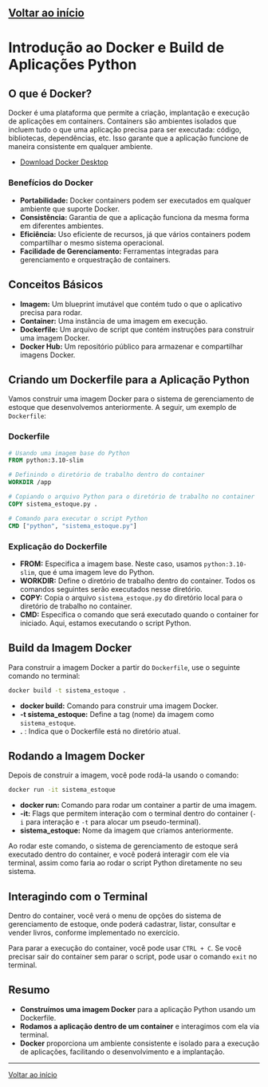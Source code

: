 [Voltar ao início](../../README.md)
---

# Introdução ao Docker e Build de Aplicações Python

## O que é Docker?

Docker é uma plataforma que permite a criação, implantação e execução de aplicações em containers. Containers são ambientes isolados que incluem tudo o que uma aplicação precisa para ser executada: código, bibliotecas, dependências, etc. Isso garante que a aplicação funcione de maneira consistente em qualquer ambiente.

- [Download Docker Desktop](https://www.docker.com/products/docker-desktop/)

### Benefícios do Docker
- **Portabilidade:** Docker containers podem ser executados em qualquer ambiente que suporte Docker.
- **Consistência:** Garantia de que a aplicação funciona da mesma forma em diferentes ambientes.
- **Eficiência:** Uso eficiente de recursos, já que vários containers podem compartilhar o mesmo sistema operacional.
- **Facilidade de Gerenciamento:** Ferramentas integradas para gerenciamento e orquestração de containers.

## Conceitos Básicos

- **Imagem:** Um blueprint imutável que contém tudo o que o aplicativo precisa para rodar.
- **Container:** Uma instância de uma imagem em execução.
- **Dockerfile:** Um arquivo de script que contém instruções para construir uma imagem Docker.
- **Docker Hub:** Um repositório público para armazenar e compartilhar imagens Docker.

## Criando um Dockerfile para a Aplicação Python

Vamos construir uma imagem Docker para o sistema de gerenciamento de estoque que desenvolvemos anteriormente. A seguir, um exemplo de `Dockerfile`:

### Dockerfile

```Dockerfile
# Usando uma imagem base do Python
FROM python:3.10-slim

# Definindo o diretório de trabalho dentro do container
WORKDIR /app

# Copiando o arquivo Python para o diretório de trabalho no container
COPY sistema_estoque.py .

# Comando para executar o script Python
CMD ["python", "sistema_estoque.py"]
```

### Explicação do Dockerfile

- **FROM:** Especifica a imagem base. Neste caso, usamos `python:3.10-slim`, que é uma imagem leve do Python.
- **WORKDIR:** Define o diretório de trabalho dentro do container. Todos os comandos seguintes serão executados nesse diretório.
- **COPY:** Copia o arquivo `sistema_estoque.py` do diretório local para o diretório de trabalho no container.
- **CMD:** Especifica o comando que será executado quando o container for iniciado. Aqui, estamos executando o script Python.

## Build da Imagem Docker

Para construir a imagem Docker a partir do `Dockerfile`, use o seguinte comando no terminal:

```bash
docker build -t sistema_estoque .
```

- **docker build:** Comando para construir uma imagem Docker.
- **-t sistema_estoque:** Define a tag (nome) da imagem como `sistema_estoque`.
- **.** : Indica que o Dockerfile está no diretório atual.

## Rodando a Imagem Docker

Depois de construir a imagem, você pode rodá-la usando o comando:

```bash
docker run -it sistema_estoque
```

- **docker run:** Comando para rodar um container a partir de uma imagem.
- **-it:** Flags que permitem interação com o terminal dentro do container (`-i` para interação e `-t` para alocar um pseudo-terminal).
- **sistema_estoque:** Nome da imagem que criamos anteriormente.

Ao rodar este comando, o sistema de gerenciamento de estoque será executado dentro do container, e você poderá interagir com ele via terminal, assim como faria ao rodar o script Python diretamente no seu sistema.

## Interagindo com o Terminal

Dentro do container, você verá o menu de opções do sistema de gerenciamento de estoque, onde poderá cadastrar, listar, consultar e vender livros, conforme implementado no exercício.

Para parar a execução do container, você pode usar `CTRL + C`. Se você precisar sair do container sem parar o script, pode usar o comando `exit` no terminal.

## Resumo

- **Construímos uma imagem Docker** para a aplicação Python usando um Dockerfile.
- **Rodamos a aplicação dentro de um container** e interagimos com ela via terminal.
- **Docker** proporciona um ambiente consistente e isolado para a execução de aplicações, facilitando o desenvolvimento e a implantação.

---
[Voltar ao início](../../README.md)
